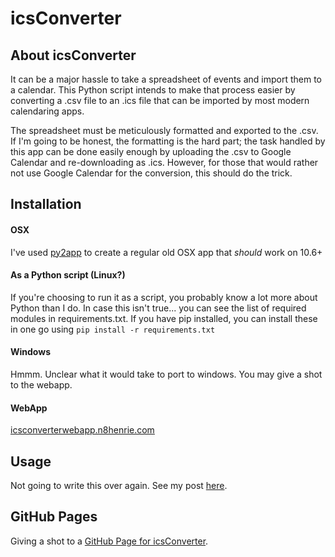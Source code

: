 icsConverter
============

## About icsConverter
It can be a major hassle to take a spreadsheet of events and import them to a calendar. This Python script intends to make that process easier by converting a .csv file to an .ics file that can be imported by most modern calendaring apps.

The spreadsheet must be meticulously formatted and exported to the .csv. If I'm going to be honest, the formatting is the hard part; the task handled by this app can be done easily enough by uploading the .csv to Google Calendar and re-downloading as .ics. However, for those that would rather not use Google Calendar for the conversion, this should do the trick.

## Installation
#### OSX
I've used [py2app](https://pypi.python.org/pypi/py2app/) to create a regular old OSX app that *should* work on 10.6+

#### As a Python script (Linux?)
If you're choosing to run it as a script, you probably know a lot more about Python than I do. In case this isn't true... you can see the list of required modules in requirements.txt. If you have pip installed, you can install these in one go using `pip install -r requirements.txt`

#### Windows
Hmmm. Unclear what it would take to port to windows. You may give a shot to the webapp.

#### WebApp
[icsconverterwebapp.n8henrie.com](http://icsconverterwebapp.n8henrie.com)

## Usage
Not going to write this over again. See my post [here](http://n8henrie.com/2013/05/spreadsheet-to-calendar/).

## GitHub Pages
Giving a shot to a [GitHub Page for icsConverter](http://n8henrie.github.io/icsConverter/).

